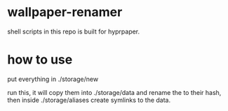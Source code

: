 # wallpaper-renamer

shell scripts in this repo is built for hyprpaper.

# how to use

put everything in ./storage/new

run this, it will copy them into ./storage/data and rename the to their hash,
then inside ./storage/aliases create symlinks to the data.
